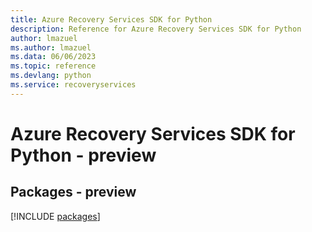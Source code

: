 ```yaml
---
title: Azure Recovery Services SDK for Python
description: Reference for Azure Recovery Services SDK for Python
author: lmazuel
ms.author: lmazuel
ms.data: 06/06/2023
ms.topic: reference
ms.devlang: python
ms.service: recoveryservices
---
```

# Azure Recovery Services SDK for Python - preview
## Packages - preview
[!INCLUDE [packages](recovery-services-index.md)]